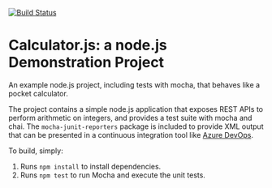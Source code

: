 [![Build Status](https://dev.azure.com/IlmuData101/Integrating%20External%20Source%20Control%20with%20Azure%20Pipelines/_apis/build/status/agusk.calculator?branchName=master)](https://dev.azure.com/IlmuData101/Integrating%20External%20Source%20Control%20with%20Azure%20Pipelines/_build/latest?definitionId=24&branchName=master)


Calculator.js: a node.js Demonstration Project
==============================================
An example node.js project, including tests with mocha, that behaves like
a pocket calculator.

The project contains a simple node.js application that exposes REST APIs
to perform arithmetic on integers, and provides a test suite with mocha
and chai.  The `mocha-junit-reporters` package is included to provide XML
output that can be presented in a continuous integration tool like
[Azure DevOps](https://azure.com/devops).

To build, simply:

1. Runs `npm install` to install dependencies.
2. Runs `npm test` to run Mocha and execute the unit tests.

